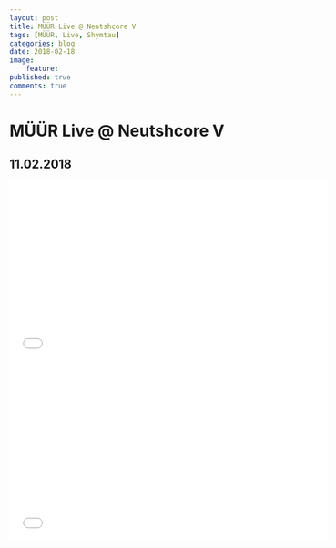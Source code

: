 ```yaml
---
layout: post
title: MÜÜR Live @ Neutshcore V
tags: [MÜÜR, Live, Shymtau]
categories: blog
date: 2018-02-18
image:
    feature:
published: true
comments: true
---
```

# MÜÜR Live @ Neutshcore V
## 11.02.2018

<iframe width="560" height="315" src="//www.youtube.com/embed/XABjcEVWS4Q" frameborder="0"> </iframe>


<iframe width="560" height="315" src="//www.youtube.com/embed/F7uR1gMRmjo" frameborder="0"> </iframe>
